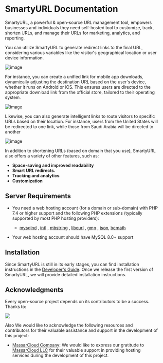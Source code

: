 # SmartyURL Documentation

SmartyURL, a powerful & open-source URL management tool, empowers businesses and individuals they need self-hosted tool to customize, track, shorten URLs, and manage their URLs for marketing, analytics, and reporting.

You can utilize SmartyURL to generate redirect links to the final URL, considering various variables like the visitor's geographical location or user device information.

![image](https://github.com/extendy-sam/SmartyURL/assets/146824708/3f24ac02-d42e-413f-a2d8-5564587862f1)

For instance, you can create a unified link for mobile app downloads, dynamically adjusting the destination URL based on the user's device, whether it runs on Android or iOS. This ensures users are directed to the appropriate download link from the official store, tailored to their operating system.

![image](https://github.com/extendy-sam/SmartyURL/assets/146824708/22b62a10-e02c-43e7-8d76-2f875f6d9230)

Likewise, you can also generate intelligent links to route visitors to specific URLs based on their location. For instance, users from the United States will be redirected to one link, while those from Saudi Arabia will be directed to another

![image](https://github.com/extendy-sam/SmartyURL/assets/146824708/0afe4a88-918e-4713-bab7-fe0d51d08433)


In addition to shortening URLs (based on domain that you use), SmartyURL also offers a variety of other features, such as:

* **Space-saving and improved readability**
* **Smart URL redirects.**
* **Tracking and analytics**
* **Customization**

## Server Requirements

- You need a web hosting account (for a domain or sub-domain) with PHP 7.4 or higher support and the following PHP extensions (typically supported by most PHP hosting providers):

    - [mysqlnd](http://php.net/manual/en/mysqlnd.install.php) , [intl](http://php.net/manual/en/intl.requirements.php) , [mbstring](http://php.net/manual/en/mbstring.installation.php) ,  [libcurl](https://www.php.net/manual/en/curl.setup.php) , [gmp](https://www.php.net/manual/en/gmp.installation.php) , [json](https://www.php.net/manual/en/json.installation.php), [bcmath](https://www.php.net/manual/en/bc.setup.php)

- Your web hosting account should have MySQL 8.0+ support

## Installation

Since SmartyURL is still in its early stages, you can find installation instructions in the [Developer's Guide](developers.md). Once we release the first version of SmartyURL, we will provide detailed installation instructions.


## Acknowledgments

Every open-source project depends on its contributors to be a success. Thanks to:

<a href="https://github.com/extendy/smartyurl/graphs/contributors">
<img src="https://contrib.rocks/image?repo=extendy/smartyurl" />
</a>

Also We would like to acknowledge the following resources and contributors for their valuable assistance and support in the development of this project:

- [MassarCloud Company](https://massarcloud.sa): We would like to express our gratitude to [MassarCloud LLC](https://massarcloud.sa) for their valuable support in providing hosting services during the development of this project.
